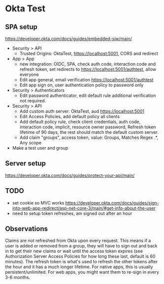 # Okta Test

## SPA setup

<https://developer.okta.com/docs/guides/embedded-siw/main/>

* Security > API
  * Trusted Origins: OktaTest, <https://localhost:5001>, CORS and redirect
* App > App
  * new integration: OIDC, SPA, check auth code, interaction code and refresh token, set redirects to <https://localhost:5001/authtest>, allow everyone
  * Edit app general, email verification <https://localhost:5001/authtest>
  * Edit app sign on, user authentication policy to password only
* Security > Authenticators
  * Edit password authenticator, edit default rule additional verification not required.
* Security > API
  * Add custom auth server: OktaTest, aud <https://localhost:5001>
  * Edit Access Policies, add default policy all clients
  * Add default policy rule, check client credentials, auth code, interaction code, implicit, resource owner password, Refresh token lifetime of 90 days, the rest should match the default custom server.
  * Add claim "groups", access token, value: Groups, Matches Regex .*, Any scope
* Make a test user and group

## Server setup

<https://developer.okta.com/docs/guides/protect-your-api/main/>

## TODO

* set cookie so MVC works <https://developer.okta.com/docs/guides/sign-into-web-app-redirect/asp-net-core-3/main/#get-info-about-the-user>
* need to setup token refreshes, am signed out after an hour

## Observations

Claims are not refreshed from Okta upon every request. This means if a user is added or removed from a group, they will have to sign out and back in to get their new claims or wait until the access token expires (see Authorization Server Access Policies for how long these last, default is 60 minutes).
The refresh token is what's used to refresh the other tokens after the hour and it has a much longer lifetime. For native apps, this is usually persistent/unlimited. For web apps, you might want them to re-sign in every 3-6 months.
